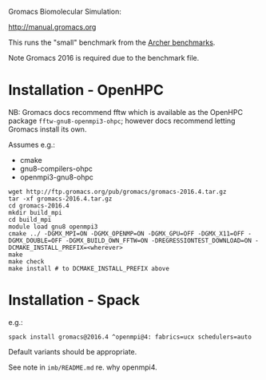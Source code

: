 Gromacs Biomolecular Simulation:

http://manual.gromacs.org

This runs the "small" benchmark from the [Archer benchmarks](https://github.com/hpc-uk/archer-benchmarks/tree/master/apps/GROMACS).

Note Gromacs 2016 is required due to the benchmark file.

# Installation - OpenHPC

NB: Gromacs docs recommend fftw which is available as the OpenHPC package `fftw-gnu8-openmpi3-ohpc`; however docs recommend letting Gromacs install its own.

Assumes e.g.:
 - cmake
 - gnu8-compilers-ohpc
 - openmpi3-gnu8-ohpc


```
wget http://ftp.gromacs.org/pub/gromacs/gromacs-2016.4.tar.gz
tar -xf gromacs-2016.4.tar.gz
cd gromacs-2016.4
mkdir build_mpi
cd build_mpi
module load gnu8 openmpi3
cmake ../ -DGMX_MPI=ON -DGMX_OPENMP=ON -DGMX_GPU=OFF -DGMX_X11=OFF -DGMX_DOUBLE=OFF -DGMX_BUILD_OWN_FFTW=ON -DREGRESSIONTEST_DOWNLOAD=ON -DCMAKE_INSTALL_PREFIX=<wherever>
make
make check
make install # to DCMAKE_INSTALL_PREFIX above
```

# Installation - Spack

e.g.:

    spack install gromacs@2016.4 ^openmpi@4: fabrics=ucx schedulers=auto

Default variants should be appropriate.

See note in `imb/README.md` re. why openmpi4.

